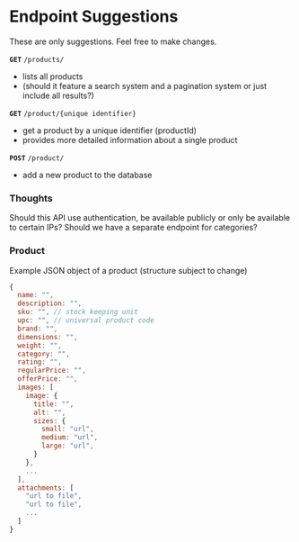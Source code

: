 # Endpoint Suggestions

These are only suggestions. Feel free to make changes.

**`GET`** `/products/`

-   lists all products
-   (should it feature a search system and a pagination system or just include all results?)

**`GET`** `/product/{unique identifier}`

-   get a product by a unique identifier (productId)
-   provides more detailed information about a single product

**`POST`** `/product/`

-   add a new product to the database

### Thoughts

Should this API use authentication, be available publicly or only be available to certain IPs?
Should we have a separate endpoint for categories?

### Product

Example JSON object of a product (structure subject to change)

```javascript
{
  name: "",
  description: "",
  sku: "", // stock keeping unit
  upc: "", // universal product code
  brand: "",
  dimensions: "",
  weight: "",
  category: "",
  rating: "",
  regularPrice: "",
  offerPrice: "",
  images: [
    image: {
      title: "",
      alt: "",
      sizes: {
        small: "url",
        medium: "url",
        large: "url",
      }
    },
    ...
  ],
  attachments: [
    "url to file",
    "url to file",
    ...
  ]
}
```
